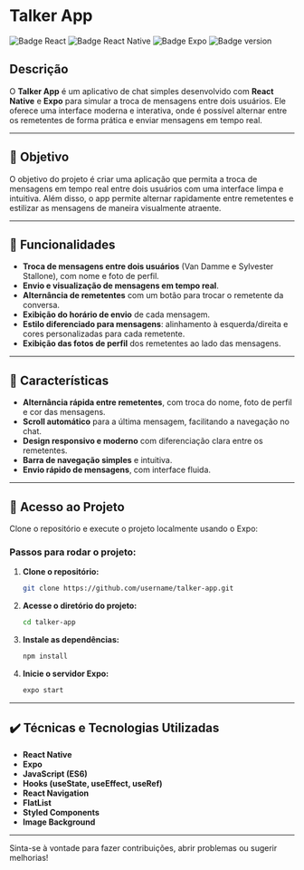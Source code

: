 # **Talker App** 

![Badge React](https://img.shields.io/badge/React-61DAFB?style=for-the-badge&logo=react&logoColor=black) ![Badge React Native](https://img.shields.io/badge/React%20Native-61DAFB?style=for-the-badge&logo=react&logoColor=black) ![Badge Expo](https://img.shields.io/badge/Expo-1B1F23?style=for-the-badge&logo=expo&logoColor=white) ![Badge version](https://img.shields.io/badge/version-1.0-blue)  

## Descrição

O **Talker App** é um aplicativo de chat simples desenvolvido com **React Native** e **Expo** para simular a troca de mensagens entre dois usuários. Ele oferece uma interface moderna e interativa, onde é possível alternar entre os remetentes de forma prática e enviar mensagens em tempo real.

---

## :dart: Objetivo

O objetivo do projeto é criar uma aplicação que permita a troca de mensagens em tempo real entre dois usuários com uma interface limpa e intuitiva. Além disso, o app permite alternar rapidamente entre remetentes e estilizar as mensagens de maneira visualmente atraente.

---

## :hammer: Funcionalidades

- **Troca de mensagens entre dois usuários** (Van Damme e Sylvester Stallone), com nome e foto de perfil.
- **Envio e visualização de mensagens em tempo real**.
- **Alternância de remetentes** com um botão para trocar o remetente da conversa.
- **Exibição do horário de envio** de cada mensagem.
- **Estilo diferenciado para mensagens**: alinhamento à esquerda/direita e cores personalizadas para cada remetente.
- **Exibição das fotos de perfil** dos remetentes ao lado das mensagens.

---

## :scroll: Características

- **Alternância rápida entre remetentes**, com troca do nome, foto de perfil e cor das mensagens.
- **Scroll automático** para a última mensagem, facilitando a navegação no chat.
- **Design responsivo e moderno** com diferenciação clara entre os remetentes.
- **Barra de navegação simples** e intuitiva.
- **Envio rápido de mensagens**, com interface fluida.

---

## 📁 Acesso ao Projeto

Clone o repositório e execute o projeto localmente usando o Expo:

### Passos para rodar o projeto:

1. **Clone o repositório:**

    ```bash
    git clone https://github.com/username/talker-app.git
    ```

2. **Acesse o diretório do projeto:**

    ```bash
    cd talker-app
    ```

3. **Instale as dependências:**

    ```bash
    npm install
    ```

4. **Inicie o servidor Expo:**

    ```bash
    expo start
    ```

---

## ✔️ Técnicas e Tecnologias Utilizadas

- **React Native**
- **Expo**
- **JavaScript (ES6)**
- **Hooks (useState, useEffect, useRef)**
- **React Navigation**
- **FlatList**
- **Styled Components**
- **Image Background**

---

Sinta-se à vontade para fazer contribuições, abrir problemas ou sugerir melhorias!

